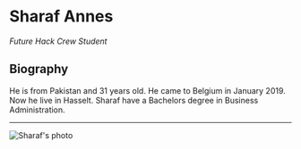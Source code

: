 # Sharaf Annes

_Future Hack Crew Student_

## Biography

He is from Pakistan and 31 years old. He came to Belgium in January 2019. Now he live in Hasselt. Sharaf have a Bachelors degree in Business Administration.

____

![Sharaf's photo](https://github.com/sharafcs50.png?size=150)
